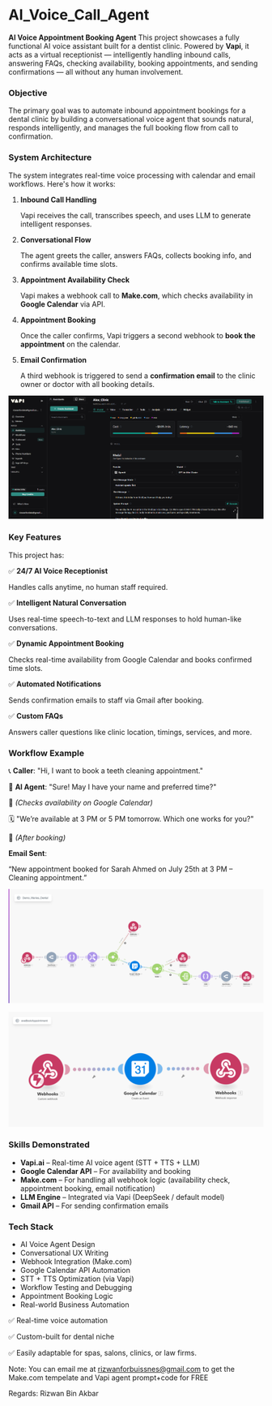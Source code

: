 # AI_Voice_Call_Agent
**AI Voice Appointment Booking Agent**  This project showcases a fully functional AI voice assistant built for a dentist clinic. Powered by **Vapi**, it acts as a virtual receptionist — intelligently handling inbound calls, answering FAQs, checking availability, booking appointments, and sending confirmations — all without any human involvement.


### **Objective**

The primary goal was to automate inbound appointment bookings for a dental clinic by building a conversational voice agent that sounds natural, responds intelligently, and manages the full booking flow from call to confirmation.

### **System Architecture**

The system integrates real-time voice processing with calendar and email workflows. Here's how it works:

1. **Inbound Call Handling**
    
    Vapi receives the call, transcribes speech, and uses LLM to generate intelligent responses.
    
2. **Conversational Flow**
    
    The agent greets the caller, answers FAQs, collects booking info, and confirms available time slots.
    
3. **Appointment Availability Check**
    
    Vapi makes a webhook call to **Make.com**, which checks availability in **Google Calendar** via API.
    
4. **Appointment Booking**
    
    Once the caller confirms, Vapi triggers a second webhook to **book the appointment** on the calendar.
    
5. **Email Confirmation**
    
    A third webhook is triggered to send a **confirmation email** to the clinic owner or doctor with all booking details.
    

![Vapi_Full.png](docs/Vapi_Full.png)

### Key Features

This project has:

✅ **24/7 AI Voice Receptionist**

Handles calls anytime, no human staff required.

✅ **Intelligent Natural Conversation**

Uses real-time speech-to-text and LLM responses to hold human-like conversations.

✅ **Dynamic Appointment Booking**

Checks real-time availability from Google Calendar and books confirmed time slots.

✅ **Automated Notifications**

Sends confirmation emails to staff via Gmail after booking.

✅ **Custom FAQs**

Answers caller questions like clinic location, timings, services, and more.

### Workflow Example

📞 **Caller**: "Hi, I want to book a teeth cleaning appointment."

🧠 **AI Agent**: "Sure! May I have your name and preferred time?"

📆 *(Checks availability on Google Calendar)*

🗓️ "We’re available at 3 PM or 5 PM tomorrow. Which one works for you?"

📧 *(After booking)*

**Email Sent**:

“New appointment booked for Sarah Ahmed on July 25th at 3 PM – Cleaning appointment.”

![Make eveCheckAval.png](docs/Make%20eveCheckAval.png)

![eveBookApp.png](docs/eveBookApp.png)

### **Skills Demonstrated**

- **Vapi.ai** – Real-time AI voice agent (STT + TTS + LLM)
- **Google Calendar API** – For availability and booking
- **Make.com** – For handling all webhook logic (availability check, appointment booking, email notification)
- **LLM Engine** – Integrated via Vapi (DeepSeek / default model)
- **Gmail API** – For sending confirmation emails

### **Tech Stack**

- AI Voice Agent Design
- Conversational UX Writing
- Webhook Integration (Make.com)
- Google Calendar API Automation
- STT + TTS Optimization (via Vapi)
- Workflow Testing and Debugging
- Appointment Booking Logic
- Real-world Business Automation

✅ Real-time voice automation

✅ Custom-built for dental niche

✅ Easily adaptable for spas, salons, clinics, or law firms.

Note: You can email me at rizwanforbuissnes@gmail.com to get the Make.com tempelate and Vapi agent prompt+code for FREE

Regards:
Rizwan Bin Akbar
